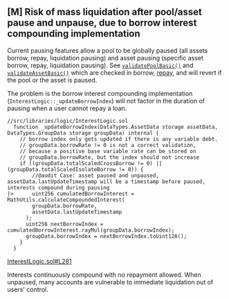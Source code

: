 ## [M] Risk of mass liquidation after pool/asset pause and unpause, due to borrow interest compounding implementation

Current pausing features allow a pool to be globally paused (all assets borrow, repay, liquidation pausing) and asset pausing (specific asset borrow, repay, liquidation pausing). See [`validatePoolBasic()`](repos/2024-07-benddao/src/libraries/logic/ValidateLogic.sol#L29) and [`validateAssetBasic()`](repos/2024-07-benddao/src/libraries/logic/ValidateLogic.sol#L43) which are checked in borrow, [repay](repos/2024-07-benddao/src/libraries/logic/ValidateLogic.sol#L281-L282), and will revert if the pool or the asset is paused.

The problem is the borrow interest compounding implementation (`InterestLogic::_updateBorrowIndex`) will not factor in the duration of pausing when a user cannot repay a loan.

```solidity
//src/libraries/logic/InterestLogic.sol
  function _updateBorrowIndex(DataTypes.AssetData storage assetData, DataTypes.GroupData storage groupData) internal {
    // borrow index only gets updated if there is any variable debt.
    // groupData.borrowRate != 0 is not a correct validation,
    // because a positive base variable rate can be stored on
    // groupData.borrowRate, but the index should not increase
    if ((groupData.totalScaledCrossBorrow != 0) || (groupData.totalScaledIsolateBorrow != 0)) {
        //@audit Case: asset paused and unpaused, assetData.lastUpdateTimestamp will be a timestamp before paused, interests compound during pausing 
|>      uint256 cumulatedBorrowInterest = MathUtils.calculateCompoundedInterest(
        groupData.borrowRate,
        assetData.lastUpdateTimestamp
      );
      uint256 nextBorrowIndex = cumulatedBorrowInterest.rayMul(groupData.borrowIndex);
      groupData.borrowIndex = nextBorrowIndex.toUint128();
    }
  }
```

[InterestLogic.sol#L281](repos/2024-07-benddao/src/libraries/logic/InterestLogic.sol#L281)

Interests continuously compound with no repayment allowed. When unpaused, many accounts are vulnerable to immediate liquidation out of users' control.



